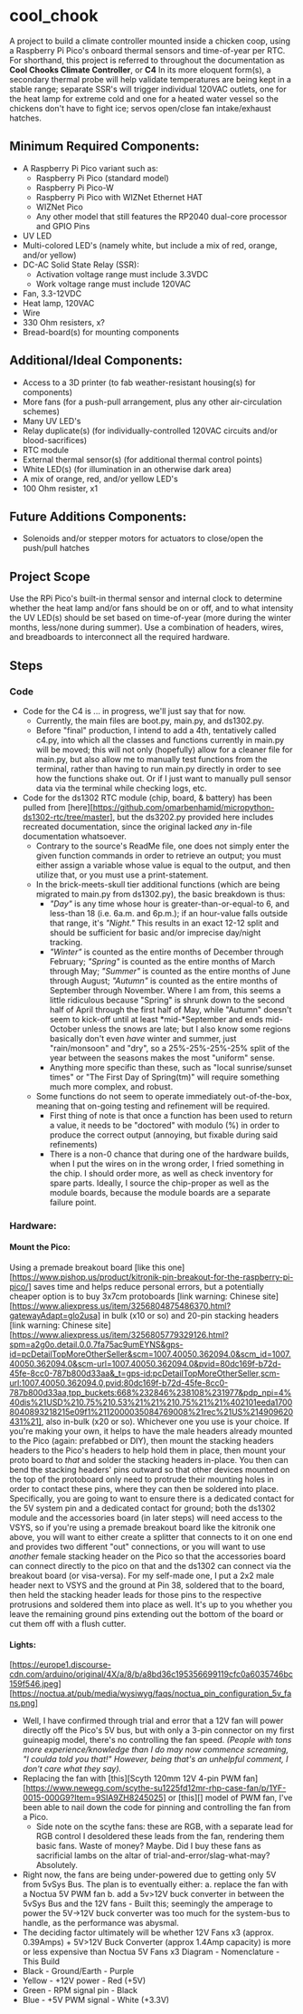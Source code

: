 # cool_chook
A project to build a climate controller mounted inside a chicken coop, using a Raspberry Pi Pico's onboard thermal sensors and time-of-year per RTC.
For shorthand, this project is referred to throughout the documentation as **Cool Chooks Climate Controller**, or **C4** 
In its more eloquent form(s), a secondary thermal probe will help validate temperatures are being kept in a stable range; separate SSR's will trigger individual 120VAC outlets, one for the heat lamp for extreme cold and one for a heated water vessel so the chickens don't have to fight ice; servos open/close fan intake/exhaust hatches.

## Minimum Required Components:
* A Raspberry Pi Pico variant such as:
    - Raspberry Pi Pico (standard model)
    - Raspberry Pi Pico-W
    - Raspberry Pi Pico with WIZNet Ethernet HAT
    - WIZNet Pico
    - Any other model that still features the RP2040 dual-core processor and GPIO Pins
* UV LED
* Multi-colored LED's (namely white, but include a mix of red, orange, and/or yellow)
* DC-AC Solid State Relay (SSR):
    - Activation voltage range must include 3.3VDC
    - Work voltage range must include 120VAC 
* Fan, 3.3-12VDC
* Heat lamp, 120VAC
* Wire
* 330 Ohm resisters, x?
* Bread-board(s) for mounting components

## Additional/Ideal Components:
* Access to a 3D printer (to fab weather-resistant housing(s) for components)
* More fans (for a push-pull arrangement, plus any other air-circulation schemes)
* Many UV LED's
* Relay duplicate(s) (for individually-controlled 120VAC circuits and/or blood-sacrifices)
* RTC module
* External thermal sensor(s) (for additional thermal control points)
* White LED(s) (for illumination in an otherwise dark area)
* A mix of orange, red, and/or yellow LED's
* 100 Ohm resister, x1

## Future Additions Components:
* Solenoids and/or stepper motors for actuators to close/open the push/pull hatches

## Project Scope
Use the RPi Pico's built-in thermal sensor and internal clock to determine whether the heat lamp and/or fans should be on or off, and to what intensity the UV LED(s) should be set based on time-of-year (more during the winter months, less/none during summer). Use a combination of headers, wires, and breadboards to interconnect all the required hardware.

## Steps
### Code
* Code for the C4 is ... in progress, we'll just say that for now.
    - Currently, the main files are boot.py, main.py, and ds1302.py.
    - Before "final" production, I intend to add a 4th, tentatively called c4.py, into which all the classes and functions currently in main.py will be moved; this will not only (hopefully) allow for a cleaner file for main.py, but also allow me to manually test functions from the terminal, rather than having to run main.py directly in order to see how the functions shake out. Or if I just want to manually pull sensor data via the terminal while checking logs, etc.
* Code for the ds1302 RTC module (chip, board, & battery) has been pulled from [here][https://github.com/omarbenhamid/micropython-ds1302-rtc/tree/master], but the ds3202.py provided here includes recreated documentation, since the original lacked _any_ in-file documentation whatsoever.
    - Contrary to the source's ReadMe file, one does not simply enter the given function commands in order to retrieve an output; you must either assign a variable whose value is equal to the output, and then utilize that, or you must use a print-statement.
    - In the brick-meets-skull tier additional functions (which are being migrated to main.py from ds1302.py), the basic breakdown is thus:
        - *"Day"* is any time whose hour is greater-than-or-equal-to 6, and less-than 18 (i.e. 6a.m. and 6p.m.); if an hour-value falls outside that range, it's *"Night."* This results in an exact 12-12 split and should be sufficient for basic and/or imprecise day/night tracking. 
        - *"Winter"* is counted as the entire months of December through February; *"Spring"* is counted as the entire months of March through May; *"Summer"* is counted as the entire months of June through August; *"Autumn"* is counted as the entire months of September through November. Where I am from, this seems a little ridiculous because "Spring" is shrunk down to the second half of April through the first half of May, while "Autumn" doesn't seem to kick-off until at least *mid-*September and ends mid-October unless the snows are late; but I also know some regions basically don't even *have* winter and summer, just "rain/monsoon" and "dry", so a 25%-25%-25%-25% split of the year between the seasons makes the most "uniform" sense.
        - Anything more specific than these, such as "local sunrise/sunset times" or "The First Day of Spring(tm)" will require something much more complex, and robust.
    - Some functions do not seem to operate immediately out-of-the-box, meaning that on-going testing and refinement will be required.
        - First thing of note is that once a function has been used to return a value, it needs to be "doctored" with modulo (%) in order to produce the correct output (annoying, but fixable during said refinements)
        - There is a non-0 chance that during one of the hardware builds, when I put the wires on in the wrong order, I fried something in the chip. I should order more, as well as check inventory for spare parts. Ideally, I source the chip-proper as well as the module boards, because the module boards are a separate failure point.
        

### Hardware:
#### Mount the Pico:
Using a premade breakout board [like this one][https://www.pishop.us/product/kitronik-pin-breakout-for-the-raspberry-pi-pico/] saves time and helps reduce personal errors, but a potentially cheaper option is to buy 3x7cm protoboards [link warning: Chinese site][https://www.aliexpress.us/item/3256804875486370.html?gatewayAdapt=glo2usa] in bulk (x10 or so) and 20-pin stacking headers [link warning: Chinese site][https://www.aliexpress.us/item/3256805779329126.html?spm=a2g0o.detail.0.0.7fa75ac9umEYNS&gps-id=pcDetailTopMoreOtherSeller&scm=1007.40050.362094.0&scm_id=1007.40050.362094.0&scm-url=1007.40050.362094.0&pvid=80dc169f-b72d-45fe-8cc0-787b800d33aa&_t=gps-id:pcDetailTopMoreOtherSeller,scm-url:1007.40050.362094.0,pvid:80dc169f-b72d-45fe-8cc0-787b800d33aa,tpp_buckets:668%232846%238108%231977&pdp_npi=4%40dis%21USD%210.75%210.53%21%21%210.75%21%21%402101eeda17008040893218215e09f1%2112000035084769008%21rec%21US%214909620431%21], also in-bulk (x20 or so). Whichever one you use is your choice.
If you're making your own, it helps to have the male headers already mounted to the Pico (again: prefabbed or DIY), then mount the stacking headers headers to the Pico's headers to help hold them in place, then mount your proto board to *that* and solder the stacking headers in-place. You then can bend the stacking headers' pins outward so that other devices mounted on the top of the protoboard only need to protrude their mounting holes in order to contact these pins, where they can then be soldered into place. Specifically, you are going to want to ensure there is a dedicated contact for the 5V system pin and a dedicated contact for ground; both the ds1302 module and the accessories board (in later steps) will need access to the VSYS, so if you're using a premade breakout board like the kitronik one above, you will want to either create a splitter that connects to it on one end and provides two different "out" connections, or you will want to use *another* female stacking header on the Pico so that the accessories board can connect directly to the pico on that and the ds1302 can connect via the breakout board (or visa-versa). For my self-made one, I put a 2x2 male header next to VSYS and the ground at Pin 38, soldered that to the board, then held the stacking header leads for those pins to the respective protrusions and soldered them into place as well. It's up to you whether you leave the remaining ground pins extending out the bottom of the board or cut them off with a flush cutter.
<pictures here>

#### Lights:

[https://europe1.discourse-cdn.com/arduino/original/4X/a/8/b/a8bd36c195356699119cfc0a6035746bc159f546.jpeg]
[https://noctua.at/pub/media/wysiwyg/faqs/noctua_pin_configuration_5v_fans.png]
* Well, I have confirmed through trial and error that a 12V fan will power directly off the Pico's 5V bus, but with only a 3-pin connector on my first guineapig model, there's no controlling the fan speed. _(People with tons more experience/knowledge than I do may now commence screaming, "I coulda told you that!" However, being that's an unhelpful comment, I don't care what they say)._ 
* Replacing the fan with [this][Scyth 120mm 12V 4-pin PWM fan][https://www.newegg.com/scythe-su1225fd12mr-rhp-case-fan/p/1YF-0015-000G9?Item=9SIA9ZH8245025] or [this][] model of PWM fan, I've been able to nail down the code for pinning and controlling the fan from a Pico.
    - Side note on the scythe fans: these are RGB, with a separate lead for RGB control I desoldered these leads from the fan, rendering them basic fans. Waste of money? Maybe. Did I buy these fans as sacrificial lambs on the altar of trial-and-error/slag-what-may? Absolutely.
* Right now, the fans are being under-powered due to getting only 5V from 5vSys Bus. The plan is to eventually either:
    a. replace the fan with a Noctua 5V PWM fan
    b. add a 5v>12V buck converter in between the 5vSys Bus and the 12V fans
        - Built this; seemingly the amperage to power the 5V->12V buck converter was too much for the system-bus to handle, as the performance was abysmal.
* The deciding factor ultimately will be whether 12V Fans x3 (approx. 0.39Amps) + 5V>12V Buck Converter (approx 1.4Amp capacity) is more or less expensive than Noctua 5V Fans x3
Diagram     -   Nomenclature    -   This Build
* Black     -   Ground/Earth    -   Purple
* Yellow    -   +12V power      -   Red (+5V)
* Green     -   RPM signal pin  -   Black
* Blue      -   +5V PWM signal  -   White (+3.3V)

